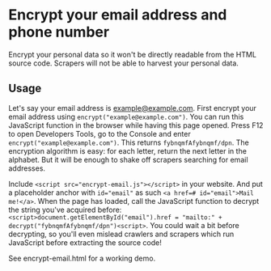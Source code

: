 # Encrypt your email address and phone number
Encrypt your personal data so it won't be directly readable from the HTML source code. Scrapers will not be able to harvest your personal data.

## Usage
Let's say your email address is example@example.com. First encrypt your email address using `encrypt("example@example.com")`. You can run this JavaScript function in the browser while having this page opened. Press F12 to open Developers Tools, go to the Console and enter `encrypt("example@example.com")`. This returns `fybnqmfAfybnqmf/dpn`. The encryption algorithm is easy: for each letter, return the next letter in the alphabet. But it will be enough to shake off scrapers searching for email addresses.

Include `<script src="encrypt-email.js"></script>` in your website. And put a placeholder anchor with `id="email"` as such `<a href=# id="email">Mail me!</a>`. When the page has loaded, call the JavaScript function to decrypt the string you've acquired before: `<script>document.getElementById("email").href = "mailto:" + decrypt("fybnqmfAfybnqmf/dpn")<script>`. You could wait a bit before decrypting, so you'll even mislead crawlers and scrapers which run JavaScript before extracting the source code!

See encrypt-email.html for a working demo.

